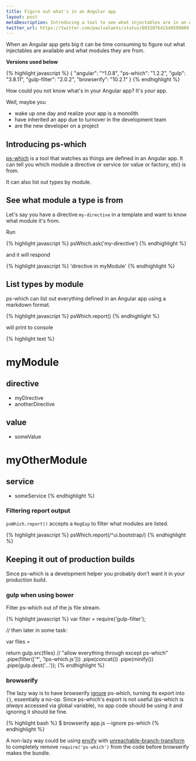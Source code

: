 ```yaml
---
title: Figure out what's in an Angular app
layout: post
metaDescription: Introducing a tool to see what injectables are in an Angular app and what modules they are from.
twitter_url: https://twitter.com/paulsalaets/status/603207641540599809
---
```


When an Angular app gets big it can be time consuming to figure out what injectables are available and what modules they are from.

**Versions used below**

{% highlight javascript %}
{
  "angular": "^1.0.8",
  "ps-which": "1.2.2",
  "gulp": "3.8.11",
  "gulp-filter": "2.0.2",
  "browserify": "10.2.1"
}
{% endhighlight %}

How could you not know what's in your Angular app? It's *your* app.

Well, maybe you

- wake up one day and realize your app is a monolith
- have inherited an app due to turnover in the development team
- are the new developer on a project

## Introducing ps-which

[ps-which](https://github.com/psalaets/ps-which) is a tool that watches as things are defined in an Angular app. It can tell you which module a directive or service (or value or factory, etc) is from.

It can also list out types by module.

## See what module a type is from

Let's say you have a directive `my-directive` in a template and want to know what module it's from.

Run

{% highlight javascript %}
psWhich.ask('my-directive')
{% endhighlight %}

and it will respond

{% highlight javascript %}
'directive in myModule'
{% endhighlight %}

## List types by module

ps-which can list out everything defined in an Angular app using a markdown format.

{% highlight javascript %}
psWhich.report()
{% endhighlight %}

will print to console

{% highlight text %}
# myModule
## directive
- myDirective
- anotherDirective
## value
- someValue

# myOtherModule
## service
- someService
{% endhighlight %}

### Filtering report output

`psWhich.report()` accepts a `RegExp` to filter what modules are listed.

{% highlight javascript %}
psWhich.report(/^ui\.bootstrap/)
{% endhighlight %}

## Keeping it out of production builds

Since ps-which is a development helper you probably don't want it in your production build.

### gulp when using bower

Filter ps-which out of the js file stream.

{% highlight javascript %}
var filter = require('gulp-filter');

// then later in some task:

var files = <js files included on html page>

return gulp.src(files)
  // "allow everything through except ps-which"
  .pipe(filter(['*', '!ps-which.js']))
  .pipe(concat())
  .pipe(minify())
  .pipe(gulp.dest('...'));
{% endhighlight %}

### browserify

The lazy way is to have browserify [ignore](https://github.com/substack/browserify-handbook#ignoring-and-excluding) ps-which, turning its export into `{}`, essentially a no-op. Since ps-which's export is not useful (ps-which is *always* accessed via global variable), no app code should be using it and ignoring it should be fine.

{% highlight bash %}
$ browserify app.js --ignore ps-which
{% endhighlight %}

A non-lazy way could be using [envify](https://www.npmjs.com/package/envify) with [unreachable-branch-transform](https://www.npmjs.com/package/unreachable-branch-transform) to completely remove `require('ps-which')` from the code before browserify makes the bundle.